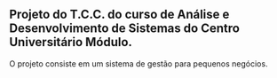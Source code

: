 ##  Projeto do T.C.C. do curso de Análise e Desenvolvimento de Sistemas do Centro Universitário Módulo.
O projeto consiste em um sistema de gestão para pequenos negócios.
